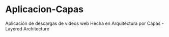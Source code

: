 # Aplicacion-Capas
Aplicación de descargas de videos web Hecha en Arquitectura por Capas - Layered Architecture
